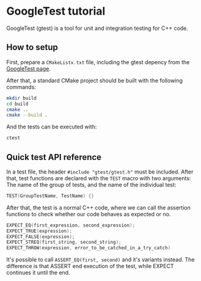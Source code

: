 # GoogleTest tutorial

GoogleTest (gtest) is a tool for unit and integration testing for C++ code.

## How to setup

First, prepare a `CMakeListx.txt` file, including the gtest depency from the [GoogleTest page](https://google.github.io/googletest/quickstart-cmake.html).

After that, a standard CMake project should be built with the following commands:

```bash
mkdir build
cd build
cmake ..
cmake --build .
```

And the tests can be executed with:

```bash
ctest
```

## Quick test API reference

In a test file, the header `#include "gtest/gtest.h"` must be included. After that, test functions are declared with the `TEST` macro with two arguments: The name of the group of tests, and the name of the individual test:

```c
TEST(GroupTestName, TestName) {}
```

After that, the test is a normal C++ code, where we can call the assertion functions to check whether our code behaves as expected or no.

```c
EXPECT_EQ(first_expression, second_expression);
EXPECT_TRUE(expression);
EXPECT_FALSE(expression);
EXPECT_STREQ(first_string, second_string);
EXPECT_THROW(expression, error_to_be_catched_in_a_try_catch)
```

It's possible to call `ASSERT_EQ(first, second)` and it's variants instead. The difference is that ASSERT end execution of the test, while EXPECT continues it until the end.

